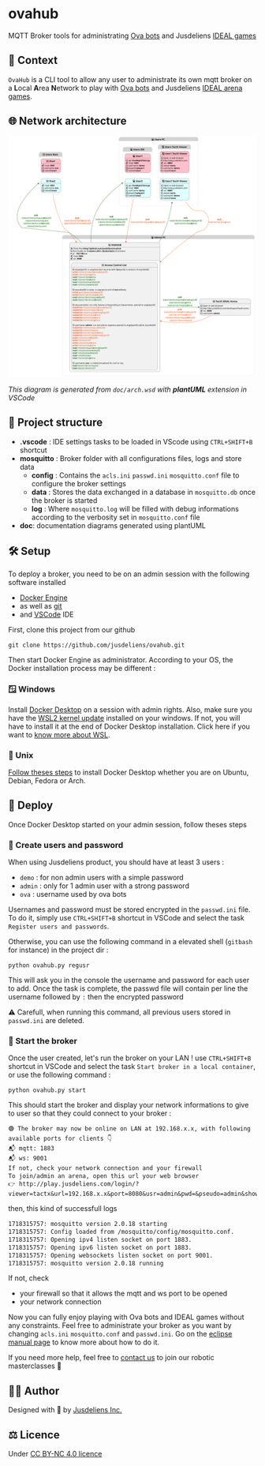 # ovahub
MQTT Broker tools for administrating [Ova bots](https://jusdeliens.com/ova) and Jusdeliens [IDEAL games](https://jusdeliens.com/ideal-arena/)

## 🎯 Context

`OvaHub` is a CLI tool to allow any user to administrate its own mqtt broker on a **L**ocal **A**rea **N**etwork to play with  [Ova bots](https://jusdeliens.com/ova) and Jusdeliens [IDEAL arena games](https://jusdeliens.com/ideal-arena/).

## 🌐 Network architecture

![Network architecture diagram](/doc/arch.svg "Network architecture diagram") 

*This diagram is generated from `doc/arch.wsd` with **plantUML** extension in VSCode*

## 📁 Project structure

- **.vscode** : IDE settings tasks to be loaded in VScode using `CTRL+SHIFT+B` shortcut
- **mosquitto** : Broker folder with all configurations files, logs and store data
    - **config** : Contains the `acls.ini` `passwd.ini` `mosquitto.conf` file to configure the broker settings
    - **data** : Stores the data exchanged in a database in `mosquitto.db` once the broker is started
    - **log** : Where `mosquitto.log` will be filled with debug informations according to the verbosity set in `mosquitto.conf` file
- **doc**: documentation diagrams generated using plantUML

## 🛠️ Setup

To deploy a broker, you need to be on an admin session with the following software installed
- [Docker Engine](https://www.docker.com/products/docker-desktop/) 
- as well as [git](https://www.git-scm.com/downloads)
- and [VSCode](https://code.visualstudio.com/download) IDE

First, clone this project from our github
```
git clone https://github.com/jusdeliens/ovahub.git
```

Then start Docker Engine as administrator. According to your OS, the Docker installation process may be different :

### 🪟 Windows

Install [Docker Desktop]() on a session with admin rights. Also, make sure you have the [WSL2 kernel update](https://wslstorestorage.blob.core.windows.net/wslblob/wsl_update_x64.msi) installed on your windows. If not, you will have to install it at the end of Docker Desktop installation. 
Click here if you want to [know more about WSL](https://learn.microsoft.com/fr-fr/windows/wsl/install).

### 🍏 Unix

[Follow theses steps](https://docs.docker.com/desktop/install/linux-install/) to install Docker Desktop whether you are on Ubuntu, Debian, Fedora or Arch.

## 🚀 Deploy

Once Docker Desktop started on your admin session, follow theses steps

### 🔑 Create users and password 
When using Jusdeliens product, you should have at least 3 users :
- `demo` : for non admin users with a simple password
- `admin` : only for 1 admin user with a strong password
- `ova` : username used by ova bots

Usernames and password must be stored encrypted in the `passwd.ini` file. To do it, simply use `CTRL+SHIFT+B` shortcut in VSCode and select the task `Register users and passwords`.

Otherwise, you can use the following command in a elevated shell (`gitbash` for instance) in the project dir :

```
python ovahub.py regusr
```

This will ask you in the console the username and password for each user to add. Once the task is complete, the passwd file will contain per line the username followed by `:` then the encrypted password

⚠️ Carefull, when running this command, all previous users stored in `passwd.ini` are deleted. 

### 🐳 Start the broker 

Once the user created, let's run the broker on your LAN ! use `CTRL+SHIFT+B` shortcut in VSCode and select the task `Start broker in a local container`, or use the following command :

```
python ovahub.py start
```

This should start the broker and display your network informations to give to user so that they could connect to your broker :

```
🟢 The broker may now be online on LAN at 192.168.x.x, with following available ports for clients 👇
📬 mqtt: 1883
📬 ws: 9001
If not, check your network connection and your firewall
To join/admin an arena, open this url your web browser
👉 http://play.jusdeliens.com/login/?viewer=tactx&url=192.168.x.x&port=8080&usr=admin&pwd=&pseudo=admin&show=address_port_username_password_viewer
```

then, this kind of successfull logs

```
1718315757: mosquitto version 2.0.18 starting
1718315757: Config loaded from /mosquitto/config/mosquitto.conf.
1718315757: Opening ipv4 listen socket on port 1883.
1718315757: Opening ipv6 listen socket on port 1883.
1718315757: Opening websockets listen socket on port 9001.
1718315757: mosquitto version 2.0.18 running
```

If not, check 
- your firewall so that it allows the mqtt and ws port to be opened
- your network connection  

Now you can fully enjoy playing with Ova bots and IDEAL games without any constraints. Feel free to administrate your broker as you want by changing `acls.ini` `mosquitto.conf` and `passwd.ini`. Go on the [eclipse manual page](https://mosquitto.org/man/mosquitto-conf-5.html) to know more about how to do it.

If you need more help, feel free to [contact us](https://jusdeliens.com/contact) to join our robotic masterclasses 🤖

## 🧑‍💻 Author
Designed with 💖 by [Jusdeliens Inc.](https://jusdeliens.com)

## ⚖️ Licence
Under [CC BY-NC 4.0 licence](https://creativecommons.org/licenses/by-nc/4.0/deed.en) 
